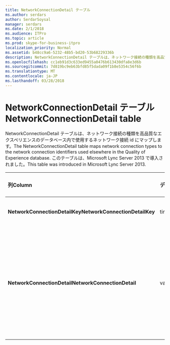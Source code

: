 ```yaml
---
title: NetworkConnectionDetail テーブル
ms.author: serdars
author: SerdarSoysal
manager: serdars
ms.date: 2/1/2018
ms.audience: ITPro
ms.topic: article
ms.prod: skype-for-business-itpro
localization_priority: Normal
ms.assetid: b48cc9a6-5232-48b5-bd20-53b68229336b
description: NetworkConnectionDetail テーブルは、ネットワーク接続の種類を高品質なエクスペリエンスのデータベース内で使用するネットワーク接続 id にマップします。 このテーブルは、Microsoft Lync Server 2013 で導入されました。
ms.openlocfilehash: cc1eb91d3c633ed9455a0476b613430dfa8e3d6b
ms.sourcegitcommit: 7d819bc9eb63bfd85f5dada09f1b8e5354c56f6b
ms.translationtype: MT
ms.contentlocale: ja-JP
ms.lasthandoff: 03/28/2018
---
```

# <a name="networkconnectiondetail-table"></a><span data-ttu-id="2f103-104">NetworkConnectionDetail テーブル</span><span class="sxs-lookup"><span data-stu-id="2f103-104">NetworkConnectionDetail table</span></span>
 
<span data-ttu-id="2f103-105">NetworkConnectionDetail テーブルは、ネットワーク接続の種類を高品質なエクスペリエンスのデータベース内で使用するネットワーク接続 id にマップします。</span><span class="sxs-lookup"><span data-stu-id="2f103-105">The NetworkConnectionDetail table maps network connection types to the network connection identifiers used elsewhere in the Quality of Experience database.</span></span> <span data-ttu-id="2f103-106">このテーブルは、Microsoft Lync Server 2013 で導入されました。</span><span class="sxs-lookup"><span data-stu-id="2f103-106">This table was introduced in Microsoft Lync Server 2013.</span></span>
  
|<span data-ttu-id="2f103-107">**列**</span><span class="sxs-lookup"><span data-stu-id="2f103-107">**Column**</span></span>|<span data-ttu-id="2f103-108">**データ型**</span><span class="sxs-lookup"><span data-stu-id="2f103-108">**Data Type**</span></span>|<span data-ttu-id="2f103-109">**キーまたはインデックス**</span><span class="sxs-lookup"><span data-stu-id="2f103-109">**Key/Index**</span></span>|<span data-ttu-id="2f103-110">**詳細**</span><span class="sxs-lookup"><span data-stu-id="2f103-110">**Details**</span></span>|
|:-----|:-----|:-----|:-----|
|<span data-ttu-id="2f103-111">**NetworkConnectionDetailKey**</span><span class="sxs-lookup"><span data-stu-id="2f103-111">**NetworkConnectionDetailKey**</span></span> <br/> |<span data-ttu-id="2f103-112">tinyint</span><span class="sxs-lookup"><span data-stu-id="2f103-112">tinyint</span></span>  <br/> |<span data-ttu-id="2f103-113">Primary</span><span class="sxs-lookup"><span data-stu-id="2f103-113">Primary</span></span>  <br/> |<span data-ttu-id="2f103-114">ネットワーク接続の種類の一意の識別子です。</span><span class="sxs-lookup"><span data-stu-id="2f103-114">Unique identifier for the network connection type.</span></span>  <br/> |
|<span data-ttu-id="2f103-115">**NetworkConnectionDetail**</span><span class="sxs-lookup"><span data-stu-id="2f103-115">**NetworkConnectionDetail**</span></span> <br/> |<span data-ttu-id="2f103-116">varchar(256)</span><span class="sxs-lookup"><span data-stu-id="2f103-116">varchar(256)</span></span>  <br/> |<span data-ttu-id="2f103-117">一意</span><span class="sxs-lookup"><span data-stu-id="2f103-117">Unique</span></span>  <br/> |<span data-ttu-id="2f103-118">NetworkConnectionDetailKey に対応するネットワーク接続の種類です。</span><span class="sxs-lookup"><span data-stu-id="2f103-118">Network connection type that corresponds to the NetworkConnectionDetailKey.</span></span> <span data-ttu-id="2f103-119">有効な値は次のとおりです。</span><span class="sxs-lookup"><span data-stu-id="2f103-119">Allowed values are:</span></span>  <br/> <span data-ttu-id="2f103-120">0--ワイヤード (有線)</span><span class="sxs-lookup"><span data-stu-id="2f103-120">0 -- Wired</span></span>  <br/> <span data-ttu-id="2f103-121">1--WiFi</span><span class="sxs-lookup"><span data-stu-id="2f103-121">1 -- WiFi</span></span>  <br/> <span data-ttu-id="2f103-122">2--イーサネット</span><span class="sxs-lookup"><span data-stu-id="2f103-122">2 -- Ethernet</span></span>  <br/> <span data-ttu-id="2f103-123">3-MobileBB</span><span class="sxs-lookup"><span data-stu-id="2f103-123">3 -- MobileBB</span></span>  <br/> <span data-ttu-id="2f103-124">4-その他の</span><span class="sxs-lookup"><span data-stu-id="2f103-124">4 -- Other</span></span>  <br/> <span data-ttu-id="2f103-125">5--トンネル</span><span class="sxs-lookup"><span data-stu-id="2f103-125">5 -- Tunnel</span></span>  <br/> |
   

